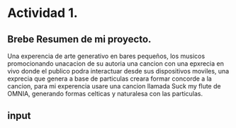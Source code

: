 # Actividad 1.

## Brebe Resumen de mi proyecto.
Una experencia de arte generativo en bares pequeños, los musicos promocionando unacacion de su autoria una cancion con una epxrecia en vivo donde el publico podra interactuar desde sus dispositivos moviles, una exprecia que genera a base de particulas creara formar concorde a la cancion, para mi experencia usare una cancion llamada Suck my flute de OMNIA, generando formas celticas y naturalesa con las particulas.

## input

